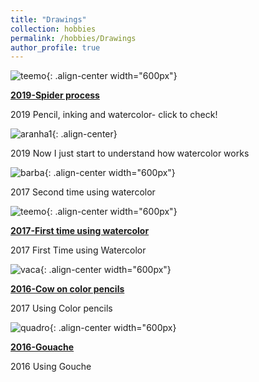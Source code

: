 ```yaml
---
title: "Drawings"
collection: hobbies
permalink: /hobbies/Drawings
author_profile: true
---
```


![teemo](http://fjnovais.github.io/images/miranha5.jpg){: .align-center width="600px"}

<b>[2019-Spider process](http://fjnovais.github.io/hobbies/2019sandspider)</b>

2019 Pencil, inking and watercolor- click to check!


![aranha1](http://fjnovais.github.io/images/miranha2.jpg){: .align-center}

2019 Now I just start to understand how watercolor works


![barba](http://fjnovais.github.io/images/barba1.jpg){: .align-center width="600px"}

2017 Second time using watercolor


![teemo](http://fjnovais.github.io/images/teemo2.jpg){: .align-center width="600px"}

<b>[2017-First time using watercolor](http://fjnovais.github.io/hobbies/2017teemo)</b>

2017 First Time using Watercolor


![vaca](http://fjnovais.github.io/images/vaca1.jpg){: .align-center width="600px"}

<b>[2016-Cow on color pencils](http://fjnovais.github.io/hobbies/2016cow)</b>

2017 Using Color pencils


![quadro](http://fjnovais.github.io/images/quadro1.jpeg){: .align-center width="600px}

<b>[2016-Gouache](http://fjnovais.github.io/hobbies/2016gouache) </b>

2016 Using Gouche
